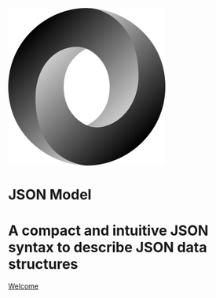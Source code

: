 ![JSON Logo](json_logo.svg)

# JSON Model

# A compact and intuitive JSON syntax to describe JSON data structures

[Welcome](README.md)
